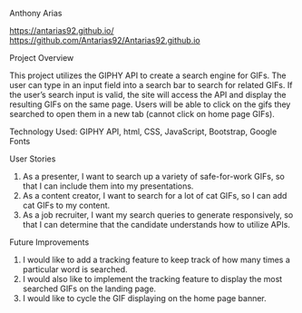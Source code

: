 Anthony Arias

https://antarias92.github.io/ 
https://github.com/Antarias92/Antarias92.github.io 

Project Overview

This project utilizes the GIPHY API to create a search engine for GIFs. The user can type in an input field into a search bar to search for related GIFs. If the user’s search input is valid, the site will access the API and display the resulting GIFs on the same page. Users will be able to click on the gifs they searched to open them in a new tab (cannot click on home page GIFs).

Technology Used: GIPHY API, html, CSS, JavaScript, Bootstrap, Google Fonts

User Stories
1.	As a presenter, I want to search up a variety of safe-for-work GIFs, so that I can include them into my presentations.
2.	As a content creator, I want to search for a lot of cat GIFs, so I can add cat GIFs to my content.
3.	As a job recruiter, I want my search queries to generate responsively, so that I can determine that the candidate understands how to utilize APIs.

Future Improvements
1.	I would like to add a tracking feature to keep track of how many times a particular word is searched.
2.	I would also like to implement the tracking feature to display the most searched GIFs on the landing page. 
3.	I would like to cycle the GIF displaying on the home page banner.
